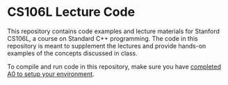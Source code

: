 # CS106L Lecture Code

This repository contains code examples and lecture materials for Stanford CS106L, a course on Standard C++ programming. The code in this repository is meant to supplement the lectures and provide hands-on examples of the concepts discussed in class.

To compile and run code in this repository, make sure you have [completed A0 to setup your environment](https://github.com/cs106l/cs106l-assignments/tree/main/assignment0).